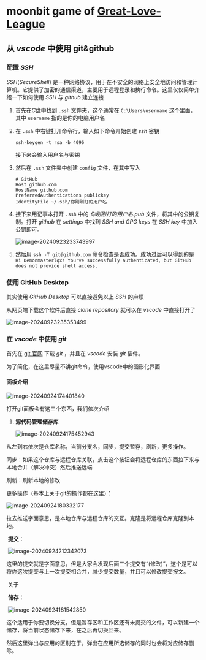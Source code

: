 # moonbit game of [Great-Love-League](https://github.com/Great-Love-League)

## 从 $vscode$ 中使用 git&github

### 配置 $SSH$

$SSH(Secure Shell)$ 是一种网络协议，用于在不安全的网络上安全地访问和管理计算机。它提供了加密的通信渠道，主要用于远程登录和执行命令。这里仅仅简单介绍一下如何使用 $SSH$ 与 $github$ 建立连接

1. 首先在$C$盘中找到 ``.ssh`` 文件夹，这个通常在 ``C:\Users\username`` 这个里面，其中 ``username`` 指的是你的电脑用户名

2. 在 ``.ssh`` 中右键打开命令行，输入如下命令开始创建 $ssh$ 密钥

   ```
   ssh-keygen -t rsa -b 4096
   ```

   接下来会输入用户名与密钥

3. 然后在 ``.ssh`` 文件夹中创建 ``config`` 文件，在其中写入

   ```
   # GitHub
   Host github.com
   HostName github.com
   PreferredAuthentications publickey
   IdentityFile ~/.ssh/你刚刚打的用户名
   ```

4. 接下来用记事本打开 ``.ssh`` 中的 $你刚刚打的用户名.pub$ 文件，将其中的公钥复制。打开 $github$ 在 $settings$ 中找到 $SSH~and~GPG~keys$ 在 $SSH~key$ 中加入公钥即可。

   ![image-20240923233743997](https://cdn.luogu.com.cn/upload/image_hosting/kwxta3t6.png)

5. 然后用 ``ssh -T git@github.com`` 命令检查是否成功。成功过后可以得到的是 ``Hi Demonmasterlqx! You've successfully authenticated, but GitHub does not provide shell access.`` 

### 使用 GitHub Desktop

其实使用 $GitHub~Desktop$ 可以直接避免以上 $SSH$ 的麻烦

从网页端下载这个软件后直接 $clone~repository$ 就可以在 $vscode$ 中直接打开了

![image-20240923235353499](https://cdn.luogu.com.cn/upload/image_hosting/odyivopb.png)

### 在 $vscode$ 中使用 $git$

首先在 [git 官网](https://git-scm.com/download/win) 下载 $git$ ，并且在 $vscode$ 安装 $git$ 插件。

为了简化，在这里尽量不讲git命令，使用vscode中的图形化界面

#### 面板介绍

![image-20240924174401840](C:\Users\18384\AppData\Roaming\Typora\typora-user-images\image-20240924174401840.png)

打开git面板会有这三个东西，我们依次介绍

1. **源代码管理储存库**

   ![image-20240924175452943](C:\Users\18384\AppData\Roaming\Typora\typora-user-images\image-20240924175452943.png)

从左到右依次是仓库名称，当前分支名，同步，提交暂存，刷新，更多操作。

同步：如果这个仓库与远程仓库关联，点击这个按钮会将远程仓库的东西拉下来与本地合并（解决冲突）然后推送远端

刷新：刷新本地的修改

更多操作（基本上关于git的操作都在这里）：

![image-20240924180332177](C:\Users\18384\AppData\Roaming\Typora\typora-user-images\image-20240924180332177.png)

​	拉去推送字面意思，是本地仓库与远程仓库的交互。克隆是将远程仓库克隆到本地。

​	**提交**：

​	![image-20240924212342073](C:\Users\18384\AppData\Roaming\Typora\typora-user-images\image-20240924212342073.png)

​	这里的提交就是字面意思，但是大家会发现后面三个提交有“(修改)”，这个是可以将你这次提交与上一次提交相合并，减少提交数量，并且可以修改提交报文。

​	关于

​	**储存：**

​	![image-20240924181542850](C:\Users\18384\AppData\Roaming\Typora\typora-user-images\image-20240924181542850.png)

​	这个适用于你要切换分支，但是暂存区和工作区还有未提交的文件，可以新建一个储存，将当前状态储存下来，在之后再切换回来。

​	然后这里弹出与应用的区别在于，弹出在应用所选储存的同时也会将对应储存删除。

